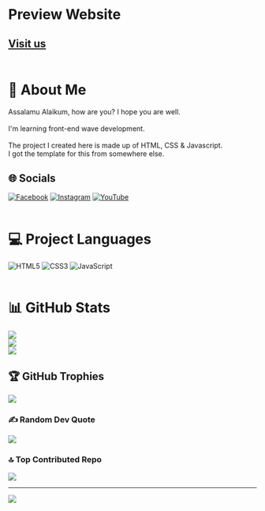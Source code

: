# Preview Website

## [Visit us](https://kazimorwan498.github.io/Tinyone/) <br/><br/>

# 💫 About Me

Assalamu Alaikum, how are you? I hope you are well.<br><br>I'm learning front-end wave development.<br><br>The project I created here is made up of HTML, CSS & Javascript.<br>I got the template for this from somewhere else.<br/>

## 🌐 Socials

[![Facebook](https://img.shields.io/badge/Facebook-%231877F2.svg?logo=Facebook&logoColor=white)](https://facebook.com/kazimorwan498) [![Instagram](https://img.shields.io/badge/Instagram-%23E4405F.svg?logo=Instagram&logoColor=white)](https://instagram.com/kazimorwan498) [![YouTube](https://img.shields.io/badge/YouTube-%23FF0000.svg?logo=YouTube&logoColor=white)](https://youtube.com/@kazimorwan498)<br/><br/>

# 💻 Project Languages

![HTML5](https://img.shields.io/badge/html5-%23E34F26.svg?style=for-the-badge&logo=html5&logoColor=white) ![CSS3](https://img.shields.io/badge/css3-%231572B6.svg?style=for-the-badge&logo=css3&logoColor=white) ![JavaScript](https://img.shields.io/badge/javascript-%23323330.svg?style=for-the-badge&logo=javascript&logoColor=%23F7DF1E)<br/><br/>

# 📊 GitHub Stats

![](https://github-readme-stats.vercel.app/api?username=kazimorwan498&theme=dark&hide_border=false&include_all_commits=false&count_private=false)<br/>
![](https://github-readme-streak-stats.herokuapp.com/?user=kazimorwan498&theme=dark&hide_border=false)<br/>
![](https://github-readme-stats.vercel.app/api/top-langs/?username=kazimorwan498&theme=dark&hide_border=false&include_all_commits=false&count_private=false&layout=compact)

## 🏆 GitHub Trophies

![](https://github-profile-trophy.vercel.app/?username=kazimorwan498&theme=radical&no-frame=false&no-bg=true&margin-w=4)

### ✍️ Random Dev Quote

![](https://quotes-github-readme.vercel.app/api?type=horizontal&theme=radical)

### 🔝 Top Contributed Repo

![](https://github-contributor-stats.vercel.app/api?username=kazimorwan498&limit=5&theme=dark&combine_all_yearly_contributions=true)

---
![](https://visitcount.itsvg.in/api?id=kazimorwan498&icon=0&color=0)
